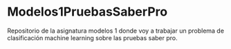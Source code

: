 # Modelos1PruebasSaberPro
Repositorio de la asignatura modelos 1 donde voy a trabajar un problema de clasificación machine learning sobre las pruebas saber pro.
